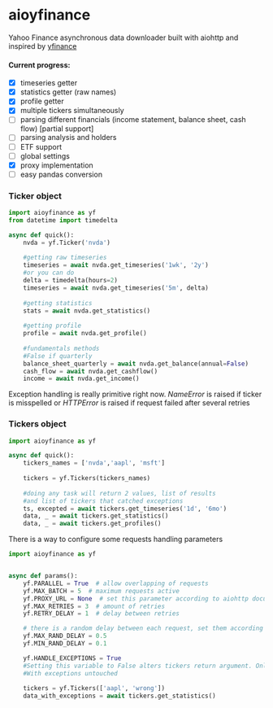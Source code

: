 # aioyfinance

Yahoo Finance asynchronous data downloader built with aiohttp and inspired by [yfinance](https://github.com/ranaroussi/yfinance)

#### Current progress:
- [x] timeseries getter
- [x] statistics getter (raw names)
- [x] profile getter
- [x] multiple tickers simultaneously 
- [ ] parsing different financials (income statement, balance sheet, cash flow) [partial support] 
- [ ] parsing analysis and holders
- [ ] ETF support  
- [ ] global settings
- [x] proxy implementation
- [ ] easy pandas conversion

### Ticker object
```python
import aioyfinance as yf
from datetime import timedelta

async def quick():
    nvda = yf.Ticker('nvda')
    
    #getting raw timeseries
    timeseries = await nvda.get_timeseries('1wk', '2y')
    #or you can do
    delta = timedelta(hours=2)
    timeseries = await nvda.get_timeseries('5m', delta)
    
    #getting statistics
    stats = await nvda.get_statistics()
    
    #getting profile
    profile = await nvda.get_profile()
    
    #fundamentals methods
    #False if quarterly
    balance_sheet_quarterly = await nvda.get_balance(annual=False) 
    cash_flow = await nvda.get_cashflow()
    income = await nvda.get_income()

```

Exception handling is really primitive right now. *NameError* is raised if ticker is misspelled
or *HTTPError* is raised if request failed after several retries

### Tickers object

```python
import aioyfinance as yf

async def quick():
    tickers_names = ['nvda','aapl', 'msft']
    
    tickers = yf.Tickers(tickers_names)
    
    #doing any task will return 2 values, list of results
    #and list of tickers that catched exceptions
    ts, excepted = await tickers.get_timeseries('1d', '6mo')
    data, _ = await tickers.get_statistics()
    data, _ = await tickers.get_profiles()
```

There is a way to configure some requests handling parameters

```python
import aioyfinance as yf


async def params():
    yf.PARALLEL = True  # allow overlapping of requests
    yf.MAX_BATCH = 5  # maximum requests active
    yf.PROXY_URL = None  # set this parameter according to aiohttp documentation
    yf.MAX_RETRIES = 3  # amount of retries
    yf.RETRY_DELAY = 1  # delay between retries

    # there is a random delay between each request, set them according to your needs
    yf.MAX_RAND_DELAY = 0.5
    yf.MIN_RAND_DELAY = 0.1

    yf.HANDLE_EXCEPTIONS = True 
    #Setting this variable to False alters tickers return argument. Only list of results is returned
    #With exceptions untouched
    
    tickers = yf.Tickers(['aapl', 'wrong'])
    data_with_exceptions = await tickers.get_statistics()

```
